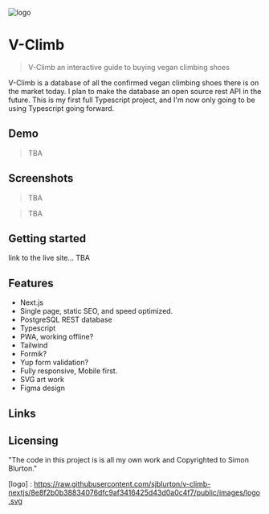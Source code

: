 ![logo]([logo])

# V-Climb

> V-Climb an interactive guide to buying vegan climbing shoes

V-Climb is a database of all the confirmed vegan climbing shoes there is on the market today. I plan to make the database an open source rest API in the future. This is my first full Typescript project, and I'm now only going to be using Typescript going forward.

## Demo

> TBA

## Screenshots

> TBA

> TBA

## Getting started

link to the live site... TBA

## Features

- Next.js
- Single page, static SEO, and speed optimized.
- PostgreSQL REST database
- Typescript
- PWA, working offline?
- Tailwind
- Formik?
- Yup form validation?
- Fully responsive, Mobile first.
- SVG art work
- Figma design

## Links

<!-- - Project homepage: https://big-6-next-js.vercel.app
- Repository: https://github.com/sjblurton/Big-6-Next-js
- Figma: https://www.figma.com/file/2bjSoKqP1rj1mDrlMOTuWp/The-Big-6-Calisthenics?node-id=7%3A11 -->

## Licensing

"The code in this project is is all my own work and Copyrighted to Simon Blurton."

[logo] : https://raw.githubusercontent.com/sjblurton/v-climb-nextjs/8e8f2b0b38834076dfc9af3416425d43d0a0c4f7/public/images/logo.svg
